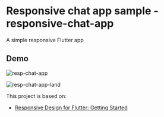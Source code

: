 # Responsive chat app sample - responsive-chat-app

A simple responsive Flutter app

## Demo

![resp-chat-app](https://user-images.githubusercontent.com/14852938/64077528-c2b8b380-cca7-11e9-8acb-b7421122eee0.gif)

![resp-chat-app-land](https://user-images.githubusercontent.com/14852938/64077531-c77d6780-cca7-11e9-85f8-6bb620a3ab72.gif)

This project is based on:

- [Responsive Design for Flutter: Getting Started](https://www.raywenderlich.com/4324124-responsive-design-for-flutter-getting-started)
